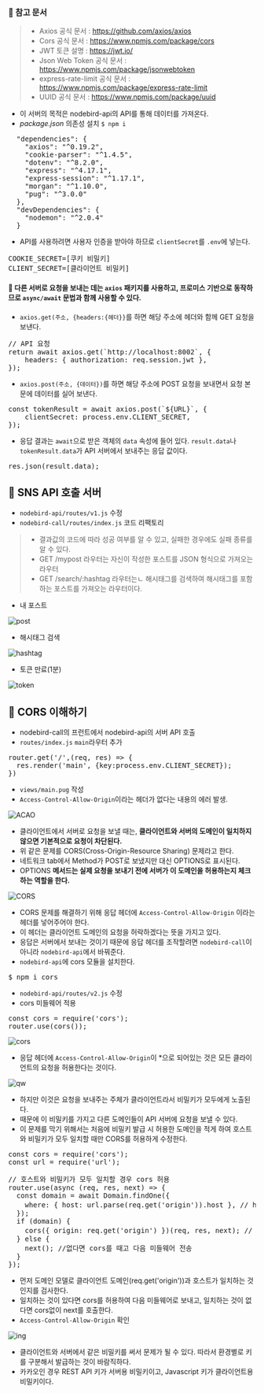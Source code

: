 
### 📌 참고 문서 
> - Axios 공식 문서 : https://github.com/axios/axios
> - Cors 공식 문서 : https://www.npmjs.com/package/cors
> - JWT 토큰 설명 : https://jwt.io/
> - Json Web Token 공식 문서 : https://www.npmjs.com/package/jsonwebtoken
> - express-rate-limit 공식 문서 : https://www.npmjs.com/package/express-rate-limit
> - UUID 공식 문서 : https://www.npmjs.com/package/uuid

- 이 서버의 목적은 nodebird-api의 API를 통해 데이터를 가져온다.
- *package.json* 의존성 설치 `$ npm i`
<pre>
  "dependencies": {
    "axios": "^0.19.2",
    "cookie-parser": "^1.4.5",
    "dotenv": "^8.2.0",
    "express": "^4.17.1",
    "express-session": "^1.17.1",
    "morgan": "^1.10.0",
    "pug": "^3.0.0"
  },
  "devDependencies": {
    "nodemon": "^2.0.4"
  }
</pre>

- API를 사용하려면 사용자 인증을 받아야 하므로 `clientSecret`를 `.env`에 넣는다.
<pre>
COOKIE_SECRET=[쿠키 비밀키]
CLIENT_SECRET=[클라이언트 비밀키]
</pre>
#### 🔸 다른 서버로 요청을 보내는 데는 `axios` 패키지를 사용하고, 프로미스 기반으로 동작하므로 `async/await` 문법과 함께 사용할 수 있다.
- `axios.get(주소, {headers:{헤더}}`를 하면 해당 주소에 헤더와 함께 GET 요청을 보낸다.
<pre>
// API 요청
return await axios.get(`http://localhost:8002`, {
    headers: { authorization: req.session.jwt },
});
</pre>
- `axios.post(주소, {데이터})`를 하면 해당 주소에 POST 요청을 보내면서 요청 본문에 데이터를 실어 보낸다.
<pre>
const tokenResult = await axios.post(`${URL}`, {
    clientSecret: process.env.CLIENT_SECRET,
});
</pre>
- 응답 결과는 `await`으로 받은 객체의 `data` 속성에 들어 있다. `result.data`나 `tokenResult.data`가 API 서버에서 보내주는 응답 값이다.
<pre>
res.json(result.data);
</pre>

## 🌈 SNS API 호출 서버
- `nodebird-api/routes/v1.js` 수정
- `nodebird-call/routes/index.js` 코드 리팩토리
> - 결과값의 코드에 따라 성공 여부를 알 수 있고, 실패한 경우에도 실패 종류를 알 수 있다.
> - GET /mypost 라우터는 자신이 작성한 포스트를 JSON 형식으로 가져오는 라우터
> - GET /search/:hashtag 라우터는ㄴ 해시태그를 검색하여 해시태그를 포함하는 포스트를 가져오는 라우터이다.
- 내 포스트

![post](./img/1.PNG)

- 해시태그 검색

![hashtag](./img/2.PNG)

- 토큰 만료(1분)

![token](./img/3.PNG)

## 🌈 CORS 이해하기
- nodebird-call의 프런트에서 nodebird-api의 서버 API 호출
- `routes/index.js` `main`라우터 추가
<pre>
router.get('/',(req, res) => {
  res.render('main', {key:process.env.CLIENT_SECRET});
})
</pre>
- `views/main.pug` 작성
- `Access-Control-Allow-Origin`이라는 헤더가 없다는 내용의 에러 발생.

![ACAO](./img/4.PNG)

- 클라이언트에서 서버로 요청을 보낼 때는, **클라이언트와 서버의 도메인이 일치하지 않으면 기본적으로 요청이 차단된다.**
- 위 같은 문제를 CORS(Cross-Origin-Resource Sharing) 문제라고 한다.
- 네트워크 tab에서 Method가 POST로 보냈지만 대신 OPTIONS로 표시된다.
- OPTIONS **메서드는 실제 요청을 보내기 전에 서버가 이 도메인을 허용하는지 체크하는 역할을 한다.**

![CORS](./img/5.PNG)
- CORS 문제를 해결하기 위해 응답 헤더에 `Access-Control-Allow-Origin` 이라는 헤더를 넣어주어야 한다.
- 이 헤더는 클라이언트 도메인의 요청을 허락하겠다는 뜻을 가지고 있다.
- 응답은 서버에서 보내는 것이기 때문에 응답 헤더를 조작할려면 `nodebird-call`이 아니라 `nodebird-api`에서 바꿔준다.
- `nodebird-api`에 cors 모듈을 설치한다.
<pre>
$ npm i cors
</pre>

- `nodebird-api/routes/v2.js` 수정
- cors 미들웨어 적용
<pre>
const cors = require('cors');
router.use(cors());
</pre>

![cors](./img/6.PNG)

- 응답 헤더에 `Access-Control-Allow-Origin`이 *으로 되어있는 것은 모든 클라이언트의 요청을 허용한다는 것이다.

![qw](./img/7.PNG)

- 하지만 이것은 요청을 보내주는 주체가 클라이언트라서 비밀키가 모두에게 노출된다.
- 때문에 이 비밀키를 가지고 다른 도메인들이 API 서버에 요청을 보낼 수 있다.
- 이 문제를 막기 위해서는 처음에 비밀키 발급 시 허용한 도메인을 적게 하여 호스트와 비밀키가 모두 일치할 때만 CORS를 허용하게 수정한다.
<pre>
const cors = require('cors');
const url = require('url');

// 호스트와 비밀키가 모두 일치할 경우 cors 허용
router.use(async (req, res, next) => {
  const domain = await Domain.findOne({
    where: { host: url.parse(req.get('origin')).host }, // http와 https를 때어낼때는 url.parse 메서드를 사용한다.
  });
  if (domain) {
    cors({ origin: req.get('origin') })(req, res, next); // cors를 사용해서 다음 미들웨어로 전송
  } else {
    next(); //없다면 cors를 때고 다음 미들웨어 전송
  }
});
</pre>
- 먼저 도메인 모델로 클라이언트 도메인(req.get('origin'))과 호스트가 일치하는 것 인지를 검사한다.
- 일치하는 것이 있다면 cors를 허용하여 다음 미들웨어로 보내고, 일치하는 것이 없다면 cors없이 next를 호출한다.
- `Access-Control-Allow-Origin` 확인

![ing](./img/8.PNG)

- 클라이언트와 서버에서 같은 비밀키를 써서 문제가 될 수 있다. 따라서 환경별로 키를 구분해서 발급하는 것이 바람직하다.
- 카카오인 경우 REST API 키가 서버용 비밀키이고, Javascript 키가 클라이언트용 비밀키이다.
